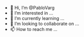 - 👋 Hi, I’m @PabloVarg
- 👀 I’m interested in ...
- 🌱 I’m currently learning ...
- 💞️ I’m looking to collaborate on ...
- 📫 How to reach me ...

<!---
PabloVarg/PabloVarg is a ✨ special ✨ repository because its `README.md` (this file) appears on your GitHub profile.
You can click the Preview link to take a look at your changes.
--->
